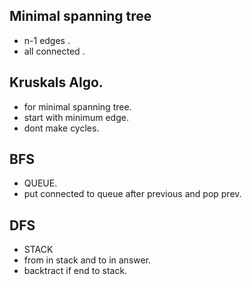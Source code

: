 ## 
## Minimal spanning tree 
- n-1 edges .
- all connected .
## Kruskals Algo.
- for minimal spanning tree.
- start with minimum edge.
- dont make cycles.

## 

## BFS 
- QUEUE.
- put connected to queue after previous and pop prev.

## DFS 
- STACK
- from in stack and to in answer.
- backtract if end to stack.
